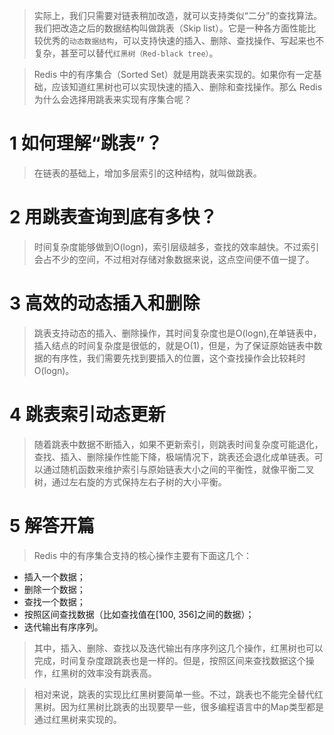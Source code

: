 > 实际上，我们只需要对链表稍加改造，就可以支持类似“二分”的查找算法。我们把改造之后的数据结构叫做跳表（Skip list）。它是一种各方面性能比较优秀的`动态数据结构`，可以支持快速的插入、删除、查找操作、写起来也不复杂，甚至可以替代`红黑树（Red-black tree）`。

> Redis 中的有序集合（Sorted Set）就是用跳表来实现的。如果你有一定基础，应该知道红黑树也可以实现快速的插入、删除和查找操作。那么 Redis 为什么会选择用跳表来实现有序集合呢？

# 1 如何理解“跳表”？

> 在链表的基础上，增加多层索引的这种结构，就叫做跳表。

# 2 用跳表查询到底有多快？

> 时间复杂度能够做到O(logn)，索引层级越多，查找的效率越快。不过索引会占不少的空间，不过相对存储对象数据来说，这点空间便不值一提了。

# 3 高效的动态插入和删除

> 跳表支持动态的插入、删除操作，其时间复杂度也是O(logn),在单链表中，插入结点的时间复杂度是很低的，就是O(1)，但是，为了保证原始链表中数据的有序性，我们需要先找到要插入的位置，这个查找操作会比较耗时O(logn)。

# 4 跳表索引动态更新

> 随着跳表中数据不断插入，如果不更新索引，则跳表时间复杂度可能退化，查找、插入、删除操作性能下降，极端情况下，跳表还会退化成单链表。可以通过随机函数来维护索引与原始链表大小之间的平衡性，就像平衡二叉树，通过左右旋的方式保持左右子树的大小平衡。

# 5 解答开篇

> Redis 中的有序集合支持的核心操作主要有下面这几个：
* 插入一个数据；
* 删除一个数据；
* 查找一个数据；
* 按照区间查找数据（比如查找值在[100, 356]之间的数据）；
* 迭代输出有序序列。

> 其中，插入、删除、查找以及迭代输出有序序列这几个操作，红黑树也可以完成，时间复杂度跟跳表也是一样的。但是，按照区间来查找数据这个操作，红黑树的效率没有跳表高。

> 相对来说，跳表的实现比红黑树要简单一些。不过，跳表也不能完全替代红黑树。因为红黑树比跳表的出现要早一些，很多编程语言中的Map类型都是通过红黑树来实现的。


